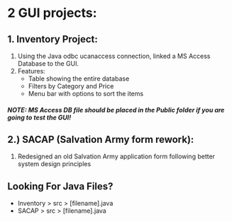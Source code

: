 # 2 GUI projects:
## 1. Inventory Project:
   1. Using the Java odbc ucanaccess connection, linked a MS Access Database to the GUI.
   1. Features: 
      * Table showing the entire database
      * Filters by Category and Price
      * Menu bar with options to sort the items

#####   NOTE: MS Access DB file should be placed in the Public folder if you are going to test the GUI! 
  
## 2.) SACAP (Salvation Army form rework):
   1. Redesigned an old Salvation Army application form following better system design principles
   
## Looking For Java Files?
   * Inventory > src > [filename].java
   * SACAP > src > [filename].java
